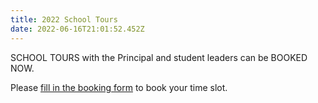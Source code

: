 ```yaml
---
title: 2022 School Tours
date: 2022-06-16T21:01:52.452Z
---
```

SCHOOL TOURS with the Principal and student leaders can be BOOKED NOW.

Please [fill in the booking form](https://forms.gle/8ZsD1TpJMrrQeCRB8) to book your time slot.

